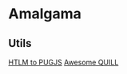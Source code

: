 # Amalgama

## Utils

[HTLM to PUGJS](https://html-to-pug.com/)
[Awesome QUILL](https://github.com/quilljs/awesome-quill)